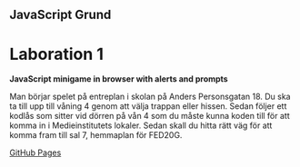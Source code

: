 ## JavaScript Grund

# Laboration 1

**JavaScript minigame in browser with alerts and prompts**

Man börjar spelet på entreplan i skolan på Anders Personsgatan 18.
Du ska ta till upp till våning 4 genom att välja trappan eller hissen.
Sedan följer ett kodlås som sitter vid dörren på vån 4 som du måste kunna koden till för att komma in i Medieinstitutets lokaler.
Sedan skall du hitta rätt väg för att komma fram till sal 7, hemmaplan för FED20G.

[GitHub Pages](https://pages.github.com/)

